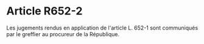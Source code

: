 # Article R652-2

Les jugements rendus en application de l'article L. 652-1 sont communiqués par le greffier au procureur de la République.